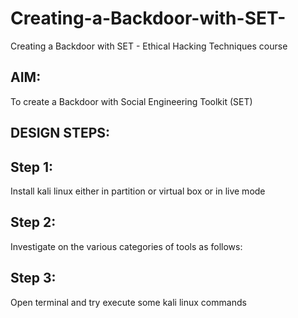 # Creating-a-Backdoor-with-SET-
Creating a Backdoor with SET - Ethical Hacking Techniques course

## AIM:
To create a Backdoor with Social Engineering Toolkit (SET)

## DESIGN STEPS:
## Step 1:
Install kali linux either in partition or virtual box or in live mode

## Step 2:
Investigate on the various categories of tools as follows:

## Step 3:
Open terminal and try execute some kali linux commands
